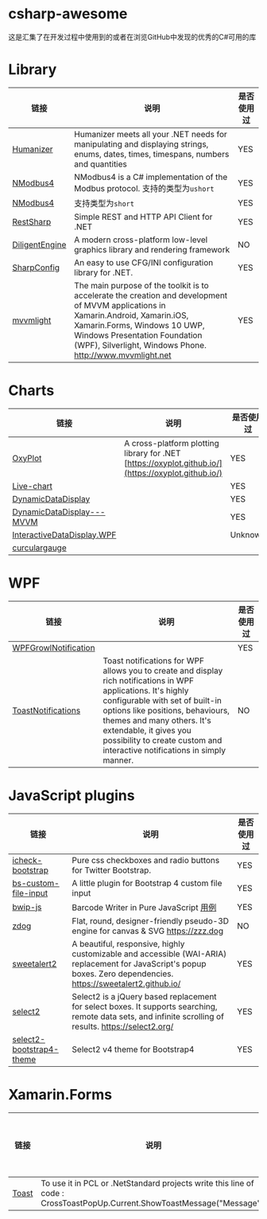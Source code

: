 # csharp-awesome
这是汇集了在开发过程中使用到的或者在浏览GitHub中发现的优秀的C#可用的库

# Library
链接 | 说明 | 是否使用过
--|---|---
[Humanizer](https://github.com/Humanizr/Humanizer)  | Humanizer meets all your .NET needs for manipulating and displaying strings, enums, dates, times, timespans, numbers and quantities | YES
[NModbus4](https://github.com/NModbus4/NModbus4) | NModbus4 is a C# implementation of the Modbus protocol. 支持的类型为`ushort` | YES
[NModbus4](https://github.com/mzy666888/NModbus4) | 支持类型为`short` | YES
[RestSharp](https://github.com/restsharp/RestSharp) | Simple REST and HTTP API Client for .NET | YES
[DiligentEngine](https://github.com/DiligentGraphics/DiligentEngine) | A modern cross-platform low-level graphics library and rendering framework | NO
[SharpConfig](https://github.com/cemdervis/SharpConfig) | An easy to use CFG/INI configuration library for .NET. | YES
[mvvmlight](https://github.com/jamesmcroft/mvvmlight) | The main purpose of the toolkit is to accelerate the creation and development of MVVM applications in Xamarin.Android, Xamarin.iOS, Xamarin.Forms, Windows 10 UWP, Windows Presentation Foundation (WPF), Silverlight, Windows Phone. http://www.mvvmlight.net | YES
# Charts
链接 | 说明 | 是否使用过
---|---|---
 [OxyPlot](https://github.com/oxyplot/oxyplot) | A cross-platform plotting library for .NET [https://oxyplot.github.io/](https://oxyplot.github.io/) |YES
 [Live-chart](https://github.com/Live-Charts/Live-Charts) | | YES
 [DynamicDataDisplay](https://github.com/dotnetprojects/DynamicDataDisplay) |  |YES
 [DynamicDataDisplay---MVVM](https://github.com/hanzhw/DynamicDataDisplay---MVVM)| | YES
 [InteractiveDataDisplay.WPF](https://github.com/microsoft/InteractiveDataDisplay.WPF) | | Unknown
 [curculargauge]() |
# WPF
链接 | 说明 | 是否使用过
---|---|---
 [WPFGrowlNotification](https://github.com/IvanLeonenko/WPFGrowlNotification) |  | YES
 [ToastNotifications](https://github.com/rafallopatka/ToastNotifications) | Toast notifications for WPF allows you to create and display rich notifications in WPF applications. It's highly configurable with set of built-in options like positions, behaviours, themes and many others. It's extendable, it gives you possibility to create custom and interactive notifications in simply manner. | NO

# JavaScript plugins
链接 | 说明 | 是否使用过
---|---|---
[icheck-bootstrap](https://github.com/bantikyan/icheck-bootstrap) | Pure css checkboxes and radio buttons for Twitter Bootstrap. | YES
[bs-custom-file-input](https://github.com/Johann-S/bs-custom-file-input) | A little plugin for Bootstrap 4 custom file input | YES
[bwip-js](https://github.com/metafloor/bwip-js) |Barcode Writer in Pure JavaScript [用例](http://bwip-js.metafloor.com/demo/demo.html) | YES
[zdog](https://github.com/metafizzy/zdog) | Flat, round, designer-friendly pseudo-3D engine for canvas & SVG https://zzz.dog | NO
[sweetalert2](https://github.com/sweetalert2/sweetalert2) | A beautiful, responsive, highly customizable and accessible (WAI-ARIA) replacement for JavaScript's popup boxes. Zero dependencies. https://sweetalert2.github.io/ | YES
[select2](https://github.com/select2/select2) | Select2 is a jQuery based replacement for select boxes. It supports searching, remote data sets, and infinite scrolling of results. https://select2.org/ | YES
[select2-bootstrap4-theme](https://github.com/ttskch/select2-bootstrap4-theme) | Select2 v4 theme for Bootstrap4 | YES

# Xamarin.Forms
链接 | 说明 | 是否使用过
---|---|---
[Toast](https://github.com/ishrakland/Toast) | To use it in PCL or .NetStandard projects write this line of code : CrossToastPopUp.Current.ShowToastMessage("Message"); | YES
